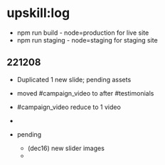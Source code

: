 # upskill:log

- npm run build - node=production for live site
- npm run staging - node=staging for staging site

## 221208
- Duplicated 1 new slide; pending assets
- moved #campaign_video to after #testimonials
- #campaign_video reduce to 1 video
- 

- pending
  - (dec16) new slider images
  - 